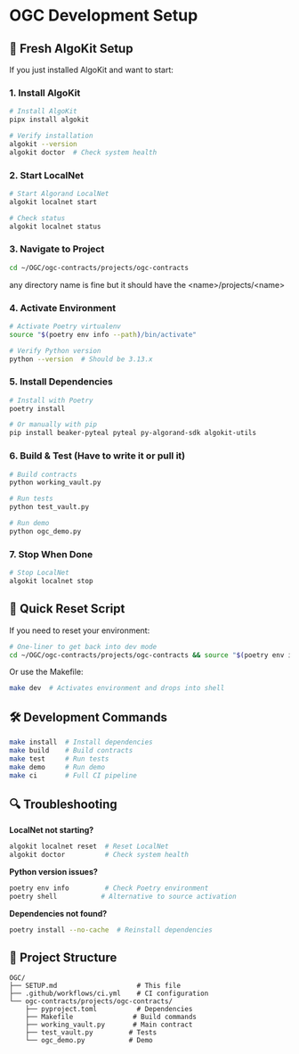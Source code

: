 # OGC Development Setup

## 🚀 Fresh AlgoKit Setup

If you just installed AlgoKit and want to start:

### 1. Install AlgoKit
```bash
# Install AlgoKit
pipx install algokit

# Verify installation
algokit --version
algokit doctor  # Check system health
```

### 2. Start LocalNet
```bash
# Start Algorand LocalNet
algokit localnet start

# Check status
algokit localnet status
```

### 3. Navigate to Project
```bash
cd ~/OGC/ogc-contracts/projects/ogc-contracts
```
any directory name is fine but it should have the \<name\>/projects/\<name\>

### 4. Activate Environment
```bash
# Activate Poetry virtualenv
source "$(poetry env info --path)/bin/activate"

# Verify Python version
python --version  # Should be 3.13.x
```

### 5. Install Dependencies
```bash
# Install with Poetry
poetry install

# Or manually with pip
pip install beaker-pyteal pyteal py-algorand-sdk algokit-utils
```

### 6. Build & Test (Have to write it or pull it)
```bash
# Build contracts
python working_vault.py

# Run tests
python test_vault.py

# Run demo
python ogc_demo.py
```

### 7. Stop When Done
```bash
# Stop LocalNet
algokit localnet stop
```

## 🔄 Quick Reset Script

If you need to reset your environment:

```bash
# One-liner to get back into dev mode
cd ~/OGC/ogc-contracts/projects/ogc-contracts && source "$(poetry env info --path)/bin/activate" && python --version
```

Or use the Makefile:
```bash
make dev  # Activates environment and drops into shell
```

## 🛠️ Development Commands

```bash
make install  # Install dependencies
make build    # Build contracts
make test     # Run tests
make demo     # Run demo
make ci       # Full CI pipeline
```

## 🔍 Troubleshooting

**LocalNet not starting?**
```bash
algokit localnet reset  # Reset LocalNet
algokit doctor          # Check system health
```

**Python version issues?**
```bash
poetry env info         # Check Poetry environment
poetry shell           # Alternative to source activation
```

**Dependencies not found?**
```bash
poetry install --no-cache  # Reinstall dependencies
```

## 📁 Project Structure

```
OGC/
├── SETUP.md                    # This file
├── .github/workflows/ci.yml    # CI configuration
└── ogc-contracts/projects/ogc-contracts/
    ├── pyproject.toml          # Dependencies
    ├── Makefile               # Build commands
    ├── working_vault.py       # Main contract
    ├── test_vault.py         # Tests
    └── ogc_demo.py           # Demo
```

